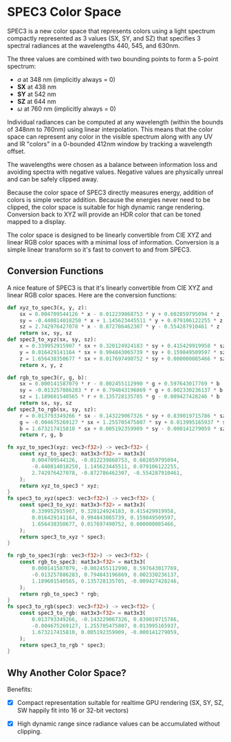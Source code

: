 # SPEC3 Color Space

SPEC3 is a new color space that represents colors using a light spectrum compactly represented as 3 values (SX, SY, and SZ) that specifies 3 spectral radiances at the wavelengths 440, 545, and 630nm.

The three values are combined with two bounding points to form a 5-point spectrum:

* *ɑ* at 348 nm (implicitly always = 0)
* **SX** at 438 nm
* **SY** at 542 nm
* **SZ** at 644 nm
* *ω* at 760 nm (implicitly always = 0)

Individual radiances can be computed at any wavelength 
(within the bounds of 348nm to 760nm)
using linear interpolation. This means that the color space can represent any color in the visible spectrum
along with any UV and IR "colors" in a 0-bounded 412nm window by tracking a wavelength offset.

The wavelengths were chosen as a balance between information loss
and avoiding spectra with negative values. Negative values are
physically unreal and can be safely clipped away.

Because the color space of SPEC3 directly measures energy,
addition of colors is simple vector addition. Because the energies
never need to be clipped, the color space is suitable for
high dynamic range rendering. Conversion back to XYZ will provide an
HDR color that can be toned mapped to a display.

The color space is designed to be linearly convertible from CIE XYZ and linear RGB color spaces with a minimal loss of information. Conversion is a simple linear transform so it's fast to convert to and from SPEC3.

## Conversion Functions

A nice feature of SPEC3 is that it's linearly convertible from CIE XYZ and linear RGB color spaces. Here are the conversion functions:

```python
def xyz_to_spec3(x, y, z):
    sx = 0.004709544126 * x - 0.012239868753 * y + 0.602859795094 * z
    sy = -0.440814018250 * x + 1.145623445511 * y + 0.079106122255 * z
    sz = 2.742976427078 * x - 0.872786462307 * y - 0.554287910461 * z
    return sx, sy, sz
def spec3_to_xyz(sx, sy, sz):
    x = 0.339952915907 * sx + 0.320124924183 * sy + 0.415429919958 * sz
    y = 0.016429141164 * sx + 0.994843065739 * sy + 0.159849509597 * sz
    z = 1.656438350677 * sx + 0.017697490752 * sy + 0.000000085466 * sz
    return x, y, z

def rgb_to_spec3(r, g, b):
    sx = 0.000141587079 * r - 0.002455112990 * g + 0.597643017769 * b
    sy = -0.013257886283 * r + 0.794843196869 * g + 0.002330236137 * b
    sz = 1.189601540565 * r + 0.135728135705 * g - 0.009427428246 * b
    return sx, sy, sz
def spec3_to_rgb(sx, sy, sz):
    r = 0.013793349266 * sx - 0.143229067326 * sy + 0.839019715786 * sz
    g = -0.004675269127 * sx + 1.255705475807 * sy + 0.013995165937 * sz
    b = 1.673217415810 * sx + 0.005192359909 * sy - 0.000141279059 * sz
    return r, g, b
```

```rust
fn xyz_to_spec3(xyz: vec3<f32>) -> vec3<f32> {
    const xyz_to_spec3: mat3x3<f32> = mat3x3(
        0.004709544126, -0.012239868753, 0.602859795094, 
        -0.440814018250, 1.145623445511, 0.079106122255, 
        2.742976427078, -0.872786462307, -0.554287910461, 
    );
    return xyz_to_spec3 * xyz;
}
fn spec3_to_xyz(spec3: vec3<f32>) -> vec3<f32> {
    const spec3_to_xyz: mat3x3<f32> = mat3x3(
        0.339952915907, 0.320124924183, 0.415429919958, 
        0.016429141164, 0.994843065739, 0.159849509597, 
        1.656438350677, 0.017697490752, 0.000000085466, 
    );
    return spec3_to_xyz * spec3;
}

fn rgb_to_spec3(rgb: vec3<f32>) -> vec3<f32> {
    const rgb_to_spec3: mat3x3<f32> = mat3x3(
        0.000141587079, -0.002455112990, 0.597643017769, 
        -0.013257886283, 0.794843196869, 0.002330236137, 
        1.189601540565, 0.135728135705, -0.009427428246, 
    );
    return rgb_to_spec3 * rgb;
}
fn spec3_to_rgb(spec3: vec3<f32>) -> vec3<f32> {
    const spec3_to_rgb: mat3x3<f32> = mat3x3(
        0.013793349266, -0.143229067326, 0.839019715786, 
        -0.004675269127, 1.255705475807, 0.013995165937, 
        1.673217415810, 0.005192359909, -0.000141279059, 
    );
    return spec3_to_rgb * spec3;
}
```


## Why Another Color Space?

Benefits:

- [x] Compact representation suitable for realtime GPU rendering (SX, SY, SZ, SW happily fit into 16 or 32-bit vectors)
- [x] High dynamic range since radiance values can be accumulated without clipping.


